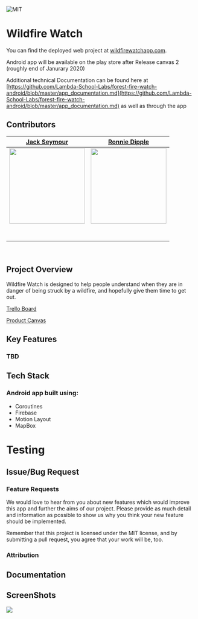
![MIT](https://img.shields.io/packagist/l/doctrine/orm.svg)
# Wildfire Watch

You can find the deployed web project at [wildfirewatchapp.com](https://wildfirewatchapp.com/).

Android app will be available on the play store after Release canvas 2 (roughly end of Janurary 2020)

Additional technical Documentation can be found here at
[https://github.com/Lambda-School-Labs/forest-fire-watch-android/blob/master/app_documentation.md](https://github.com/Lambda-School-Labs/forest-fire-watch-android/blob/master/app_documentation.md)
 as well as through the app

## Contributors

|                                      [Jack Seymour](https://github.com/stilljack)                                      |                                         [Ronnie Dipple](https://github.com/RonnieDipple)                                         | 
| :----------------------------------------------------------------------------------------------------------------------: | :------------------------------------------------------------------------------------------------------------------------: | 
| [<img src="https://avatars2.githubusercontent.com/u/52223435?s=460&v=4" width = "200" />](https://github.com/stilljack) | [<img src="https://avatars1.githubusercontent.com/u/26232780?s=460&v=4" width = "200" />](https://github.com/RonnieDipple) |  
|                   [<img src="https://github.com/favicon.ico" width="15"> ](https://github.com/stilljack)                   |                   [<img src="https://github.com/favicon.ico" width="15"> ](https://github.com/RonnieDipple)                   |   
|      [ <img src="https://static.licdn.com/sc/h/al2o9zrvru7aqj8e1x2rzsrca" width="15"> ](https://www.linkedin.com/in/jack-seymour85/)      | [ <img src="https://static.licdn.com/sc/h/al2o9zrvru7aqj8e1x2rzsrca" width="15"> ](https://www.linkedin.com/in/ronnie-dipple-91178047/) | 


<br>

## Project Overview

Wildfire Watch is designed to help people understand when they are in danger of being struck by a wildfire, and hopefully give them time to get out.

[Trello Board](https://trello.com/b/G8cK2VF4/labs19-wildfirewatch)

[Product Canvas](https://www.notion.so/Wildfire-Watch-7eb1595c5f1643fca8e48a89c6086fdf)

## Key Features

### TBD

## Tech Stack

### Android app built using:

- Coroutines
- Firebase
- Motion Layout
- MapBox


# Testing


## Issue/Bug Request


### Feature Requests

We would love to hear from you about new features which would improve this app and further the aims of our project. Please provide as much detail and information as possible to show us why you think your new feature should be implemented.

Remember that this project is licensed under the MIT license, and by submitting a pull request, you agree that your work will be, too.


### Attribution


## Documentation

## ScreenShots
<img src="https://i.imgur.com/X3UNmTP.png"/>
